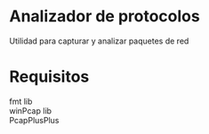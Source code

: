 # Analizador de protocolos
Utilidad para capturar y analizar paquetes de red

# Requisitos
fmt lib<br />
winPcap lib<br />
PcapPlusPlus<br />
